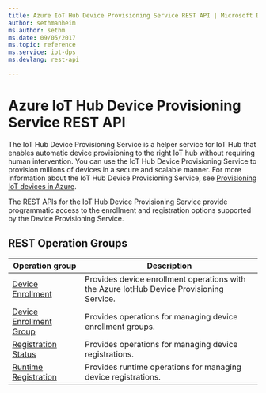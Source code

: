 ```yaml
---
title: Azure IoT Hub Device Provisioning Service REST API | Microsoft Docs
author: sethmanheim
ms.author: sethm
ms.date: 09/05/2017
ms.topic: reference
ms.service: iot-dps
ms.devlang: rest-api

---
```


# Azure IoT Hub Device Provisioning Service REST API

The IoT Hub Device Provisioning Service is a helper service for IoT Hub that enables automatic device provisioning to the right IoT hub without requiring human intervention. You can use the IoT Hub Device Provisioning Service to provision millions of devices in a secure and scalable manner. For more information about the IoT Hub Device Provisioning Service, see [Provisioning IoT devices in Azure](/azure/iot-dps/about-iot-dps).

The REST APIs for the IoT Hub Device Provisioning Service provide programmatic access to the enrollment and registration options supported by the Device Provisioning Service.

## REST Operation Groups 

| Operation group | Description                                                        |
|-----------------|--------------------------------------------------------------------|
| [Device Enrollment](~/docs-ref-autogen/iot-dps/DeviceEnrollment.json)          | Provides device enrollment operations with the Azure IotHub Device Provisioning Service. |
| [Device Enrollment Group](~/docs-ref-autogen/iot-dps/DeviceEnrollmentGroup.json)  | Provides operations for managing device enrollment groups. |
| [Registration Status](~/docs-ref-autogen/iot-dps/RegistrationStatus.json)  | Provides operations for managing device registrations. |
| [Runtime Registration](~/docs-ref-autogen/iot-dps/RuntimeRegistration.json)  | Provides runtime operations for managing device registrations. |
